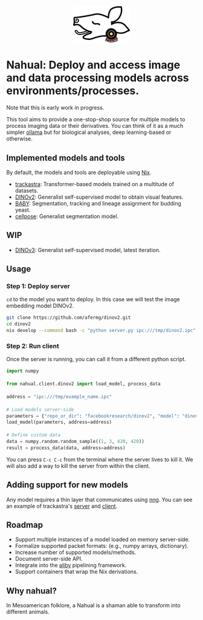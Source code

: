 <div align="center">
<img src="./logo.svg" width="150px">
</div>

# Nahual: Deploy and access image and data processing models across environments/processes.

Note that this is early work in progress.

This tool aims to provide a one-stop-shop source for multiple models to process imaging data or their derivatives. You can think of it as a much simpler [ollama](https://github.com/ollama/ollama) but for biological analyses, deep learning-based or otherwise.

## Implemented models and tools 
By default, the models and tools are deployable using [Nix](https://nixos.org/).

- [trackastra](https://github.com/afermg/trackastra): Transformer-based models trained on a multitude of datasets.
- [DINOv2](https://github.com/afermg/dinov2): Generalist self-supervised model to obtain visual features.
- [BABY](https://github.com/afermg/baby): Segmentation, tracking and lineage assignment for budding yeast.
- [cellpose](https://github.com/afermg/cellpose): Generalist segmentation model.

## WIP
- [DINOv3](https://github.com/afermg/dinov3): Generalist self-supervised model, latest iteration.

## Usage
### Step 1: Deploy server
`cd` to the model you want to deploy. In this case we will test the image embedding model DINOv2.

```bash
git clone https://github.com/afermg/dinov2.git
cd dinov2
nix develop --command bash -c "python server.py ipc:///tmp/dinov2.ipc"
```

### Step 2: Run client
Once the server is running, you can call it from a different python script.
```python
import numpy

from nahual.client.dinov2 import load_model, process_data

address = "ipc:///tmp/example_name.ipc"

# Load models server-side
parameters = {"repo_or_dir": "facebookresearch/dinov2", "model": "dinov2_vits14_lc"}
load_model(parameters, address=address)

# Define custom data
data = numpy.random.random_sample((1, 3, 420, 420))
result = process_data(data, address=address)
```

You can press `C-c C-c` from the terminal where the server lives to kill it. We will also add a way to kill the server from within the client.

## Adding support for new models
Any model requires a thin layer that communicates using [nng](https://github.com/nanomsg/nng). You can see an example of trackastra's [server](https://github.com/afermg/trackastra/blob/main/server.py) and [client](https://github.com/afermg/nahual/blob/master/src/nahual.client/trackastra.py).
	
## Roadmap
- Support multiple instances of a model loaded on memory server-side.
- Formalize supported packet formats: (e.g., numpy arrays, dictionary).
- Increase number of supported models/methods.	
- Document server-side API.
- Integrate into the [aliby](github.com/afermg/aliby) pipelining framework.
- Support containers that wrap the Nix derivations.

## Why nahual?
In Mesoamerican folklore, a Nahual is a shaman able to transform into different animals.

